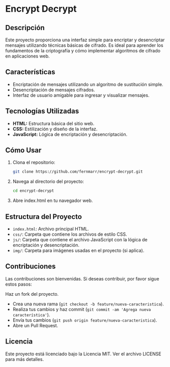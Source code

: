 # Encrypt Decrypt

## Descripción
Este proyecto proporciona una interfaz simple para encriptar y desencriptar mensajes utilizando técnicas básicas de cifrado. Es ideal para aprender los fundamentos de la criptografía y cómo implementar algoritmos de cifrado en aplicaciones web.

## Características
- Encriptación de mensajes utilizando un algoritmo de sustitución simple.
- Desencriptación de mensajes cifrados.
- Interfaz de usuario amigable para ingresar y visualizar mensajes.

## Tecnologías Utilizadas
- **HTML:** Estructura básica del sitio web.
- **CSS:** Estilización y diseño de la interfaz.
- **JavaScript:** Lógica de encriptación y desencriptación.

## Cómo Usar
1. Clona el repositorio:
   ```sh
   git clone https://github.com/fernmarr/encrypt-decrypt.git
   
2. Navega al directorio del proyecto:
   ```sh
   cd encrypt-decrypt

3. Abre index.html en tu navegador web.

## Estructura del Proyecto
- `index.html`: Archivo principal HTML.
- `css/`: Carpeta que contiene los archivos de estilo CSS.
- `js/`: Carpeta que contiene el archivo JavaScript con la lógica de encriptación y desencriptación.
- `img/`: Carpeta para imágenes usadas en el proyecto (si aplica).

## Contribuciones
Las contribuciones son bienvenidas. Si deseas contribuir, por favor sigue estos pasos:

Haz un fork del proyecto.
- Crea una nueva rama (`git checkout -b feature/nueva-caracteristica`).
- Realiza tus cambios y haz commit (`git commit -am 'Agrega nueva característica'`).
- Envía tus cambios (`git push origin feature/nueva-caracteristica`).
- Abre un Pull Request.

## Licencia
Este proyecto está licenciado bajo la Licencia MIT. Ver el archivo LICENSE para más detalles.

